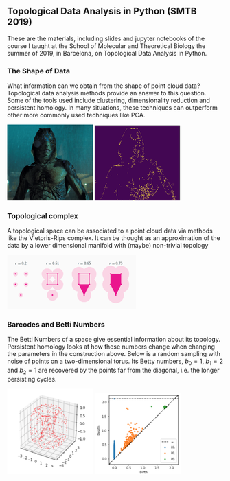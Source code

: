 ## Topological Data Analysis in Python (SMTB 2019)

These are the materials, including slides and jupyter notebooks of the course I taught at the School of Molecular and Theoretical Biology the summer of 2019, in Barcelona, on Topological Data Analysis in Python.

### The Shape of Data

What information can we obtain from the shape of point cloud data? Topological data analysis methods provide an answer to this question. Some of the tools used include clustering, dimensionality reduction and persistent homology. In many situations, these techniques can outperform other more commonly used techniques like PCA. 

<p float="left">
  <img src="Images/shape.png" width="200" />
  <img src="Images/shape_edged.png" width="200" /> 
</p>

### Topological complex

A topological space can be associated to a point cloud data via methods like the Vietoris-Rips complex. It can be thought as an approximation of the data by a lower dimensional manifold with (maybe) non-trivial topology
<p float="left">
  <img src="Images/cech_complex.png" width="300" />
</p>


### Barcodes and Betti Numbers

The Betti Numbers of a space give essential information about its topology. Persistent homology looks at how these numbers change when changing the parameters in the construction above. Below is a random sampling with noise of points on a two-dimensional torus. Its Betty numbers, $b_0=1$, $b_1=2$ and $b_2=1$ are recovered by the points far from the diagonal, i.e. the longer persisting cycles. 

<p float="left">
  <img src="Images/toruspts.png" width="200" />
  <img src="Images/torusbarcode.png" width="200" /> 
</p>
